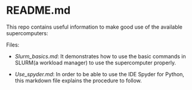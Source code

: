 # README.md

This repo contains useful information to make good use of the available supercomputers:

Files:
* *Slurm_basics.md*: It demonstrates how to use the basic commands in SLURM(a workload manager) to use the supercomputer properly.

* *Use_spyder.md*: In order to be able to use the IDE Spyder for Python, this markdown file explains the procedure to follow. 